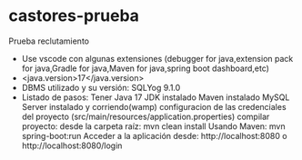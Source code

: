 # castores-prueba
Prueba reclutamiento
- Use vscode con algunas extensiones (debugger for java,extension pack for java,Gradle for java,Maven for java,spring boot dashboard,etc)
- <java.version>17</java.version>
- DBMS utilizado y su versión: SQLYog 9.1.0
- Listado de pasos:
  Tener Java 17 JDK instalado
  Maven instalado
  MySQL Server instalado y corriendo(wamp)
  configuracion de las credenciales del proyecto (src/main/resources/application.properties)
  compilar proyecto: desde la carpeta raíz: mvn clean install
  Usando Maven: mvn spring-boot:run
Acceder a la aplicación desde: http://localhost:8080 o http://localhost:8080/login
